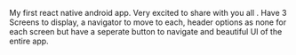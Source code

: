 My first react native android app. Very excited to share with you all . Have 3 Screens to display, a navigator to move to each, header options as none for each screen but have a seperate button to navigate and beautiful UI of the entire app.
